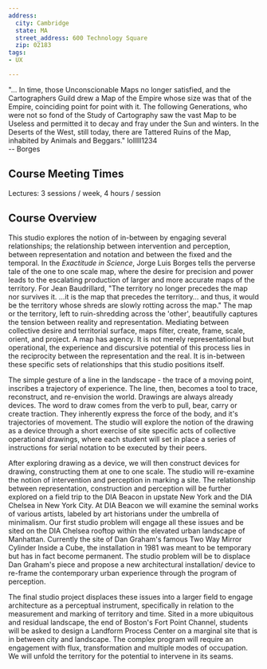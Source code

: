 ```yaml
---
address:
  city: Cambridge
  state: MA
  street_address: 600 Technology Square
  zip: 02183
tags:
- UX

---
```

"… In time, those Unconscionable Maps no longer satisfied, and the Cartographers Guild drew a Map of the Empire whose size was that of the Empire, coinciding point for point with it. The following Generations, who were not so fond of the Study of Cartography saw the vast Map to be Useless and permitted it to decay and fray under the Sun and winters. In the Deserts of the West, still today, there are Tattered Ruins of the Map, inhabited by Animals and Beggars." lolllll1234  
\-- Borges

## Course Meeting Times

Lectures: 3 sessions / week, 4 hours / session

## Course Overview

This studio explores the notion of in-between by engaging several relationships; the relationship between intervention and perception, between representation and notation and between the fixed and the temporal. In the _Exactitude in Science_, Jorge Luis Borges tells the perverse tale of the one to one scale map, where the desire for precision and power leads to the escalating production of larger and more accurate maps of the territory. For Jean Baudrillard, "The territory no longer precedes the map nor survives it. …it is the map that precedes the territory… and thus, it would be the territory whose shreds are slowly rotting across the map." The map or the territory, left to ruin-shredding across the 'other', beautifully captures the tension between reality and representation. Mediating between collective desire and territorial surface, maps filter, create, frame, scale, orient, and project. A map has agency. It is not merely representational but operational, the experience and discursive potential of this process lies in the reciprocity between the representation and the real. It is in-between these specific sets of relationships that this studio positions itself.

The simple gesture of a line in the landscape - the trace of a moving point, inscribes a trajectory of experience. The line, then, becomes a tool to trace, reconstruct, and re-envision the world. Drawings are always already devices. The word to draw comes from the verb to pull, bear, carry or create traction. They inherently express the force of the body, and it's trajectories of movement. The studio will explore the notion of the drawing as a device through a short exercise of site specific acts of collective operational drawings, where each student will set in place a series of instructions for serial notation to be executed by their peers.

After exploring drawing as a device, we will then construct devices for drawing, constructing them at one to one scale. The studio will re-examine the notion of intervention and perception in marking a site. The relationship between representation, construction and perception will be further explored on a field trip to the DIA Beacon in upstate New York and the DIA Chelsea in New York City. At DIA Beacon we will examine the seminal works of various artists, labeled by art historians under the umbrella of minimalism. Our first studio problem will engage all these issues and be sited on the DIA Chelsea rooftop within the elevated urban landscape of Manhattan. Currently the site of Dan Graham's famous Two Way Mirror Cylinder Inside a Cube, the installation in 1981 was meant to be temporary but has in fact become permanent. The studio problem will be to displace Dan Graham's piece and propose a new architectural installation/ device to re-frame the contemporary urban experience through the program of perception.

The final studio project displaces these issues into a larger field to engage architecture as a perceptual instrument, specifically in relation to the measurement and marking of territory and time. Sited in a more ubiquitous and residual landscape, the end of Boston's Fort Point Channel, students will be asked to design a Landform Process Center on a marginal site that is in between city and landscape. The complex program will require an engagement with flux, transformation and multiple modes of occupation. We will unfold the territory for the potential to intervene in its seams.